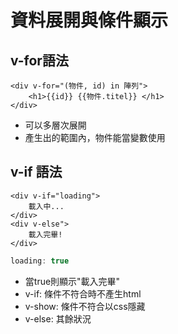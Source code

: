 資料展開與條件顯示
==

v-for語法
--

```htmlmixed
<div v-for="(物件, id) in 陣列">
    <h1>{{id}} {{物件.titel}} </h1>
</div>
```
* 可以多層次展開
* 產生出的範圍內，物件能當變數使用

v-if 語法
--
```htmlmixed
<div v-if="loading">
    載入中...
</div>
<div v-else">
    載入完畢!
</div>
```
```javascript
loading: true
```

* 當true則顯示"載入完畢"
* v-if: 條件不符合時不產生html
* v-show: 條件不符合以css隱藏
* v-else: 其餘狀況